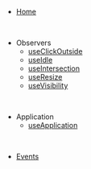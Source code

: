 * [Home](/)

<br />

* Observers
  * [useClickOutside](use-click-outside.md)
  * [useIdle](use-idle.md)
  * [useIntersection](use-intersection.md)
  * [useResize](use-resize.md)
  * [useVisibility](use-visibility.md)

<br />

* Application
  * [useApplication](application-controller.md)

<br />

* [Events](events.md)
